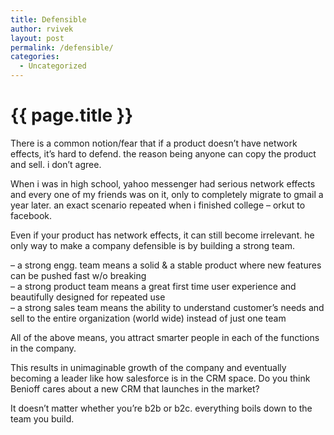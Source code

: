 ```yaml
---
title: Defensible
author: rvivek
layout: post
permalink: /defensible/
categories:
  - Uncategorized
---
```

# {{ page.title }}

There is a common notion/fear that if a product doesn&#8217;t have network effects, it&#8217;s hard to defend. the reason being anyone can copy the product and sell. i don&#8217;t agree.

When i was in high school, yahoo messenger had serious network effects and every one of my friends was on it, only to completely migrate to gmail a year later. an exact scenario repeated when i finished college &#8211; orkut to facebook.

Even if your product has network effects, it can still become irrelevant. he only way to make a company defensible is by building a strong team.

&#8211; a strong engg. team means a solid & a stable product where new features can be pushed fast w/o breaking  
&#8211; a strong product team means a great first time user experience and beautifully designed for repeated use  
&#8211; a strong sales team means the ability to understand customer&#8217;s needs and sell to the entire organization (world wide) instead of just one team

All of the above means, you attract smarter people in each of the functions in the company.

This results in unimaginable growth of the company and eventually becoming a leader like how salesforce is in the CRM space. Do you think Benioff cares about a new CRM that launches in the market?

It doesn&#8217;t matter whether you&#8217;re b2b or b2c. everything boils down to the team you build.

&nbsp;
